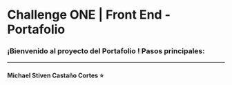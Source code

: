 # Challenge ONE | Front End -  Portafolio

### ¡Bienvenido al proyecto del Portafolio ! Pasos principales:
---
#### Michael Stiven Castaño Cortes ⭐

